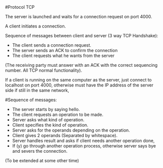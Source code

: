 #Protocol TCP

The server is launched and waits for a connection request on port 4000.

A client initiates a connection.

Sequence of messages between client and server (3 way TCP Handshake):
 - The client sends a connection request.
 - The server sends an ACK to confirm the connection
 - The client requests what he wants from the server
 
(The receiving party must answer with an ACK with the correct sequencing number. All 
TCP normal functionality).

If a client is running on the same computer as the server, just connect to localhost on port 4000,
otherwise must have the IP address of the server side if still in the same network,

#Sequence of messages:
 - The server starts by saying hello.
 - The client requests an operation to be made.
 - Server asks what kind of operation.
 - Client specifies the kind of operation.
 - Server asks for the operands depending on the operation.
 - Client gives 2 operands (Separated by whitespace).
 - Server handles result and asks if client needs another operation done,
 - If (y) go through another operation process, otherwise server says bye and severs the connection.
 
(To be extended at some other time)

